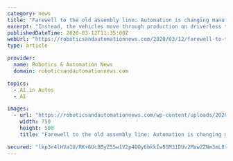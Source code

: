 ```yaml
---
category: news
title: "Farewell to the old assembly line: Automation is changing manufacturing processes in the automotive industry"
excerpt: "Instead, the vehicles move through production on driverless transport systems, also called autonomous guided vehicles ... the assembly stations that are currently available on autonomous transport systems. Algorithms and artificial intelligence support planning and make decision-making more efficient.” According to Uellendahl, the increased ..."
publishedDateTime: 2020-03-12T11:35:00Z
webUrl: "https://roboticsandautomationnews.com/2020/03/12/farewell-to-the-old-assembly-line-automation-is-changing-manufacturing-processes-in-the-automobile-industry/31270/"
type: article

provider:
  name: Robotics & Automation News
  domain: roboticsandautomationnews.com

topics:
  - AI in Autos
  - AI

images:
  - url: "https://roboticsandautomationnews.com/wp-content/uploads/2020/03/automatica-2020_03_Flexible_Automobilfertigung-copy.jpg"
    width: 750
    height: 500
    title: "Farewell to the old assembly line: Automation is changing manufacturing processes in the automotive industry"

secured: "lkp3r4lHVa1U/RK+6Uc8ByZS5w1V2p4QOy6bkkIw8SM31DUv2MxwZZNm3mL8fdZMNUjuES+HHzlV+PCCq0uw60opwyN+CJlPC/s3W1jrOgIsNBG++HYZeE52cpz55o2NkyaY0ws+L6tO6UPsEUr5xXDSOFIyrGKwqGXJ0ZnNfVInkTdic2I+21BiHKA/B4Rad4HqA4LdOXCtTmgkZxQ2tmITO4qtVHeKcjJPxPTKWbQ5NUeCXu22jWuQpU/dGzhVNBYl2B2zh/nNuf3pKU1PwblnQ++cPyxJ/2SXPxnSozi11vHgQBXoq5GJbtJsqWQ5BkshtfqOcJ2fqZ3SiKUR9saATDCN4j/MbYPalsXk9p4AftNGyKHIvVq+83sTRIond9GDQmIawSUtDT6HrWYvIGmeOV9Qy46wOAGopVRIHKNo7f2ZXuG/u5UBkfPcwGxgsxBsKc7bOZufPX6S0/XSEkRSir7pPIiEBGrm127Je6I=;sTiaV1waUzA632XGqpKHdQ=="
---
```


